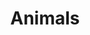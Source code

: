 ---
title : "Animals"
description: "Prologue Doks."
lead: ""
date: 
lastmod: 
draft: false
images: []
weight: 200
---